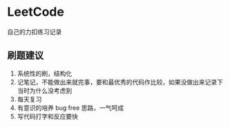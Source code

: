 # LeetCode
自己的力扣练习记录

## 刷题建议
1. 系统性的刷，结构化
2. 记笔记，不能做出来就完事，要和最优秀的代码作比较，如果没做出来记录下当时为什么没考虑到
3. 每天复习
4. 有意识的培养 bug free 思路，一气呵成
5. 写代码打字和反应要快